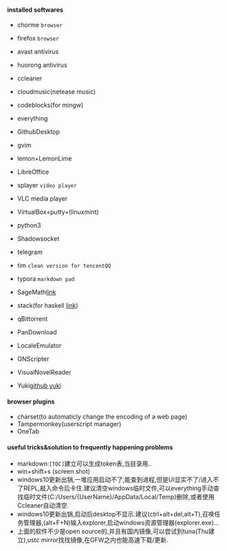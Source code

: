 #### installed softwares

* chorme `browser`
* firefox `browser`
* avast antivirus
* huorong antivirus
* ccleaner
* cloudmusic(netease music)
* codeblocks(for mingw)
* everything
* GithubDesktop
* gvim
* lemon+LemonLime
* LibreOffice
* splayer `video player`
* VLC media player
* VirtualBox+putty+(linuxmint)
* python3
* Shadowsocket
* telegram
* tim `clean version for tencentQQ`
* typora `markdown pad`  
* SageMath[link](<https://www.sagemath.org/>)
* stack(for haskell [link](<https://docs.haskellstack.org/en/stable/README/>))

* qBittorrent
* PanDownload
* LocaleEmulator
* ONScripter
* VisualNovelReader
* Yuki[github yuki](<https://github.com/project-yuki/YUKI>)

#### browser plugins
* charset(to automaticly change the encoding of a web page)
* Tampermonkey(userscript manager)
* OneTab

#### useful tricks&solution to frequently happening problems
* markdown:`[TOC]`建立可以生成token表,当目录用..
* win+shift+s (screen shot)
* windows10更新出锅,一堆应用启动不了,能查到进程,但是UI显实不了/进入不了REPL,敲入命令后卡住.建议清空windows临时文件,可以everything手动查找临时文件(C:/Users/{UserName}/AppData/Local/Temp)删除,或者使用Ccleaner自动清空.
* windows10更新出锅,启动后desktop不显示.建议(ctrl+alt+del,alt+T),召唤任务管理器,(alt+F+N)输入explorer,启动windows资源管理器(explorer.exe)…
* 上面的软件不少是open source的,并且有国内镜像,可以尝试到tuna(Thu建立),ustc mirror找找镜像,在GFW之内也能高速下载/更新.
